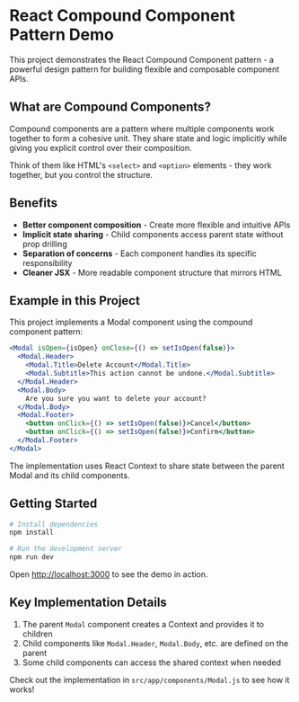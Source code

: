 # React Compound Component Pattern Demo

This project demonstrates the React Compound Component pattern - a powerful design pattern for building flexible and composable component APIs.

## What are Compound Components?

Compound components are a pattern where multiple components work together to form a cohesive unit. They share state and logic implicitly while giving you explicit control over their composition.

Think of them like HTML's `<select>` and `<option>` elements - they work together, but you control the structure.

## Benefits

- **Better component composition** - Create more flexible and intuitive APIs
- **Implicit state sharing** - Child components access parent state without prop drilling
- **Separation of concerns** - Each component handles its specific responsibility
- **Cleaner JSX** - More readable component structure that mirrors HTML

## Example in this Project

This project implements a Modal component using the compound component pattern:

```jsx
<Modal isOpen={isOpen} onClose={() => setIsOpen(false)}>
  <Modal.Header>
    <Modal.Title>Delete Account</Modal.Title>
    <Modal.Subtitle>This action cannot be undone.</Modal.Subtitle>
  </Modal.Header>
  <Modal.Body>
    Are you sure you want to delete your account?
  </Modal.Body>
  <Modal.Footer>
    <button onClick={() => setIsOpen(false)}>Cancel</button>
    <button onClick={() => setIsOpen(false)}>Confirm</button>
  </Modal.Footer>
</Modal>
```

The implementation uses React Context to share state between the parent Modal and its child components.

## Getting Started

```bash
# Install dependencies
npm install

# Run the development server
npm run dev
```

Open [http://localhost:3000](http://localhost:3000) to see the demo in action.

## Key Implementation Details

1. The parent `Modal` component creates a Context and provides it to children
2. Child components like `Modal.Header`, `Modal.Body`, etc. are defined on the parent
3. Some child components can access the shared context when needed

Check out the implementation in `src/app/components/Modal.js` to see how it works!
